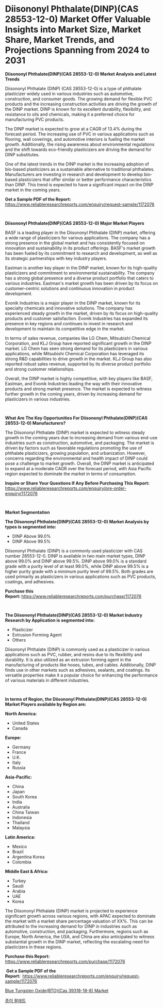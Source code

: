 <p><h1>Diisononyl Phthalate(DINP)(CAS 28553-12-0) Market Offer Valuable Insights into Market Size, Market Share, Market Trends, and Projections Spanning from 2024 to 2031</h1></p><p><strong>Diisononyl Phthalate(DINP)(CAS 28553-12-0) Market Analysis and Latest Trends</strong></p>
<p><p>Diisononyl Phthalate (DINP) (CAS 28553-12-0) is a type of phthalate plasticizer widely used in various industries such as automotive, construction, and consumer goods. The growing demand for flexible PVC products and the increasing construction activities are driving the growth of the DINP market. DINP is known for its excellent durability, flexibility, and resistance to oils and chemicals, making it a preferred choice for manufacturing PVC products.</p><p>The DINP market is expected to grow at a CAGR of 13.4% during the forecast period. The increasing use of PVC in various applications such as flooring, wall coverings, and automotive interiors is fueling the market growth. Additionally, the rising awareness about environmental regulations and the shift towards eco-friendly plasticizers are driving the demand for DINP substitutes.</p><p>One of the latest trends in the DINP market is the increasing adoption of bio-based plasticizers as a sustainable alternative to traditional phthalates. Manufacturers are investing in research and development to develop bio-based plasticizers that offer similar or better performance characteristics than DINP. This trend is expected to have a significant impact on the DINP market in the coming years.</p></p>
<p><strong>Get a Sample PDF of the Report:&nbsp;</strong> <a href="https://www.reliableresearchreports.com/enquiry/request-sample/1172076">https://www.reliableresearchreports.com/enquiry/request-sample/1172076</a></p>
<p>&nbsp;</p>
<p><strong>Diisononyl Phthalate(DINP)(CAS 28553-12-0) Major Market Players</strong></p>
<p><p>BASF is a leading player in the Diisononyl Phthalate (DINP) market, offering a wide range of plasticizers for various applications. The company has a strong presence in the global market and has consistently focused on innovation and sustainability in its product offerings. BASF's market growth has been fueled by its commitment to research and development, as well as its strategic partnerships with key industry players.</p><p>Eastman is another key player in the DINP market, known for its high-quality plasticizers and commitment to environmental sustainability. The company has a strong global presence and a diverse product portfolio that caters to various industries. Eastman's market growth has been driven by its focus on customer-centric solutions and continuous innovation in product development.</p><p>Evonik Industries is a major player in the DINP market, known for its specialty chemicals and innovative solutions. The company has experienced steady growth in the market, driven by its focus on high-quality products and customer satisfaction. Evonik Industries has expanded its presence in key regions and continues to invest in research and development to maintain its competitive edge in the market.</p><p>In terms of sales revenue, companies like LG Chem, Mitsubishi Chemical Corporation, and KLJ Group have reported significant growth in the DINP market. LG Chem has seen strong demand for its plasticizers in various applications, while Mitsubishi Chemical Corporation has leveraged its strong R&D capabilities to drive growth in the market. KLJ Group has also reported robust sales revenue, supported by its diverse product portfolio and strong customer relationships.</p><p>Overall, the DINP market is highly competitive, with key players like BASF, Eastman, and Evonik Industries leading the way with their innovative products and strong market presence. The market is expected to witness further growth in the coming years, driven by increasing demand for plasticizers in various industries.</p></p>
<p>&nbsp;</p>
<p><strong>What Are The Key Opportunities For Diisononyl Phthalate(DINP)(CAS 28553-12-0) Manufacturers?</strong></p>
<p><p>The Diisononyl Phthalate (DINP) market is expected to witness steady growth in the coming years due to increasing demand from various end-use industries such as construction, automotive, and packaging. The market is driven by factors such as favorable regulations promoting the use of phthalate plasticizers, growing population, and urbanization. However, concerns regarding the environmental and health impact of DINP could pose a challenge to market growth. Overall, the DINP market is anticipated to expand at a moderate CAGR over the forecast period, with Asia Pacific region expected to dominate the market in terms of consumption.</p></p>
<p><strong>Inquire or Share Your Questions If Any Before Purchasing This Report:</strong> <a href="https://www.reliableresearchreports.com/enquiry/pre-order-enquiry/1172076">https://www.reliableresearchreports.com/enquiry/pre-order-enquiry/1172076</a></p>
<p>&nbsp;</p>
<p><strong>Market Segmentation</strong></p>
<p><strong>The Diisononyl Phthalate(DINP)(CAS 28553-12-0) Market Analysis by types is segmented into:</strong></p>
<p><ul><li>DINP Above 99.0%</li><li>DINP Above 99.5%</li></ul></p>
<p><p>Diisononyl Phthalate (DINP) is a commonly used plasticizer with CAS number 28553-12-0. DINP is available in two main market types, DINP above 99.0% and DINP above 99.5%. DINP above 99.0% is a standard grade with a purity level of at least 99.0%, while DINP above 99.5% is a higher purity grade with a minimum purity level of 99.5%. Both grades are used primarily as plasticizers in various applications such as PVC products, coatings, and adhesives.</p></p>
<p><strong>Purchase this Report:&nbsp;</strong><a href="https://www.reliableresearchreports.com/purchase/1172076">https://www.reliableresearchreports.com/purchase/1172076</a></p>
<p>&nbsp;</p>
<p><strong>The Diisononyl Phthalate(DINP)(CAS 28553-12-0) Market Industry Research by Application is segmented into:</strong></p>
<p><ul><li>Plasticizer</li><li>Extrusion Forming Agent</li><li>Others</li></ul></p>
<p><p>Diisononyl Phthalate (DINP) is commonly used as a plasticizer in various applications such as PVC, rubber, and resins due to its flexibility and durability. It is also utilized as an extrusion forming agent in the manufacturing of products like hoses, tubes, and cables. Additionally, DINP finds use in other markets such as adhesives, sealants, and coatings. Its versatile properties make it a popular choice for enhancing the performance of various materials in different industries.</p></p>
<p>&nbsp;</p>
<p><strong>In terms of Region, the Diisononyl Phthalate(DINP)(CAS 28553-12-0) Market Players available by Region are:</strong></p>
<p>
    <p> <strong> North America: </strong>
        <ul>
            <li>United States</li>
            <li>Canada</li>
        </ul>
        </p> 
    <p> <strong> Europe: </strong>
        <ul>
            <li>Germany</li>
            <li>France</li>
            <li>U.K.</li>
            <li>Italy</li>
            <li>Russia</li>
        </ul>
        </p> 
    <p> <strong> Asia-Pacific: </strong>
        <ul>
            <li>China</li>
            <li>Japan</li>
            <li>South Korea</li>
            <li>India</li>
            <li>Australia</li>
            <li>China Taiwan</li>
            <li>Indonesia</li>
            <li>Thailand</li>
            <li>Malaysia</li>
        </ul>
        </p> 
    <p> <strong> Latin America: </strong>
        <ul>
            <li>Mexico</li>
            <li>Brazil</li>
            <li>Argentina Korea</li>
            <li>Colombia</li>
        </ul>
        </p> 
    <p> <strong> Middle East & Africa: </strong>
        <ul>
            <li>Turkey</li>
            <li>Saudi</li>
            <li>Arabia</li>
            <li>UAE</li>
            <li>Korea</li>
        </ul>
    </p>
    </p>
<p><p>The Diisononyl Phthalate (DINP) market is projected to experience significant growth across various regions, with APAC expected to dominate the market with a market share percentage valuation of XX%. This can be attributed to the increasing demand for DINP in industries such as automotive, construction, and packaging. Furthermore, regions such as Europe, North America, the USA, and China are also anticipated to witness substantial growth in the DINP market, reflecting the escalating need for plasticizers in these regions.</p></p>
<p><strong>Purchase this Report: </strong><a href="https://www.reliableresearchreports.com/purchase/1172076">https://www.reliableresearchreports.com/purchase/1172076</a></p>
<p>&nbsp;<strong>Get a Sample PDF of the Report:&nbsp;&nbsp;</strong><a href="https://www.reliableresearchreports.com/enquiry/request-sample/1172076">https://www.reliableresearchreports.com/enquiry/request-sample/1172076</a></p>
<p><strong></strong></p>
<p><p><a href="https://github.com/GroverBarry/Market-Research-Report-List-4/blob/main/blue-tungsten-oxidebtocas-39318-18-8-market.md">Blue Tungsten Oxide(BTO)(Cas 39318-18-8) Market</a></p><p><a href="https://github.com/idcefvhkdut6/Market-Research-Report-List-1/blob/main/7078687280.md">종이 팔레트</a></p></p>